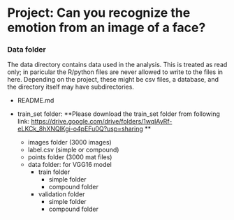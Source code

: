 # Project: Can you recognize the emotion from an image of a face?

### Data folder

The data directory contains data used in the analysis. This is treated as read only; in paricular the R/python files are never allowed to write to the files in here. Depending on the project, these might be csv files, a database, and the directory itself may have subdirectories.
- README.md
- train_set folder:
**Please download the train_set folder from following link: https://drive.google.com/drive/folders/1wqlAyRf-eLKCk_8hXNQlKgi-o4pEFu0Q?usp=sharing **

	- images folder (3000 images)
	- label.csv (simple or compound)
	- points folder (3000 mat files)
	- data folder: for VGG16 model
		- train folder
			- simple folder
			- compound folder
		- validation folder
			- simple folder
			- compound folder
